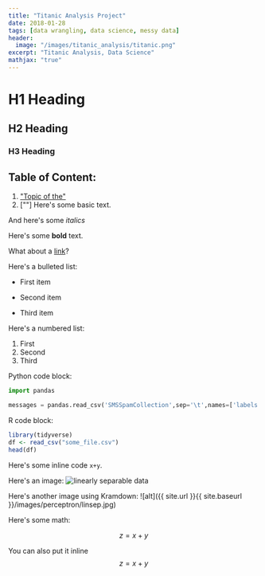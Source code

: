 ```yaml
---
title: "Titanic Analysis Project"
date: 2018-01-28
tags: [data wrangling, data science, messy data]
header:
  image: "/images/titanic_analysis/titanic.png"
excerpt: "Titanic Analysis, Data Science"
mathjax: "true"
---
```


# H1 Heading

## H2 Heading

### H3 Heading
## Table of Content:
1. ["Topic of the"](#try)
2. [""]
Here's some basic text.

And here's some *italics*

Here's some **bold** text.

What about a [link](https://github.com/dataoptimal)?

Here's a bulleted list:
* First item
+ Second item
- Third item

Here's a numbered list:
1. First
2. Second
3. Third

Python code block:
```python
import pandas

messages = pandas.read_csv('SMSSpamCollection',sep='\t',names=['labels','message'])
```

R code block:
```r
library(tidyverse)
df <- read_csv("some_file.csv")
head(df)
```

Here's some inline code `x+y`.

Here's an image:
<img src="{{ site.url }}{{ site.baseurl }}/images/perceptron/linsep.jpg" alt="linearly separable data">

Here's another image using Kramdown:
![alt]({{ site.url }}{{ site.baseurl }}/images/perceptron/linsep.jpg)

Here's some math:

<a id= "try"></a>
$$z=x+y$$

You can also put it inline $$z=x+y$$
